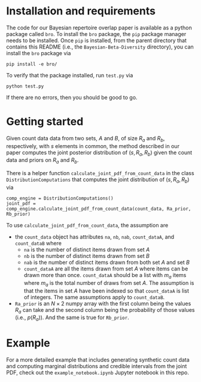 # Installation and requirements

The code for our Bayesian repertoire overlap paper is available as a python package called `bro`. To install the `bro` package, the `pip` package manager needs to be installed. Once `pip` is installed, from the parent directory that contains this README (i.e., the `Bayesian-Beta-Diversity` directory), you can install the `bro` package via
```
pip install -e bro/
```

To verify that the package installed, run `test.py` via
```
python test.py
```

If there are no errors, then you should be good to go.

# Getting started

Given count data data from two sets, $A$ and $B$, of size $R_a$ and $R_b$, respectively, with $s$ elements in common, the method described in our paper computes the joint posterior distribution of $(s, R_a, R_b)$ given the count data and priors on $R_a$ and $R_b$. 

There is a helper function `calculate_joint_pdf_from_count_data` in the class `DistributionComputations` that computes the joint distribution of $(s, R_a, R_b)$ via
```
comp_engine = DistributionComputations()
joint_pdf = comp_engine.calculate_joint_pdf_from_count_data(count_data, Ra_prior, Rb_prior)
```

To use `calculate_joint_pdf_from_count_data`, the assumption are
* the `count_data` object has attributes `na`, `nb`, `nab`, `count_dataA`, and `count_dataB` where
    - `na` is the number of distinct items drawn from set $A$
    - `nb` is the number of distinct items drawn from set $B$ 
    - `nab` is the number of distinct items drawn from both set $A$ and set $B$
    - `count_dataA` are all the items drawn from set $A$ where items can be drawn more than once. `count_dataA` should be a list with $m_a$ items where $m_a$ is the total number of draws from set $A$. The assumption is that the items in set $A$ have been indexed so that `count_dataA` is list of integers. The same assumptions apply to `count_dataB`.
* `Ra_prior` is an $N \times 2$ numpy array with the first column being the values $R_a$ can take and the second column being the probability of those values (i.e., $p(R_a)$). And the same is true for `Rb_prior`. 

# Example
For a more detailed example that includes generating synthetic count data and computing marginal distributions and credible intervals from the joint PDF, check out the `example_notebook.ipynb` Jupyter notebook in this repo. 
